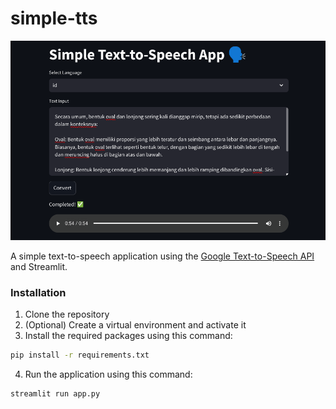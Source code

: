 # simple-tts

<img src="screenshot.png" alt="screenshot" width="600"/>

A simple text-to-speech application using the [Google Text-to-Speech API](https://github.com/pndurette/gTTS) and Streamlit.

### Installation
1. Clone the repository
2. (Optional) Create a virtual environment and activate it
3. Install the required packages using this command:
```bash
pip install -r requirements.txt
```
4. Run the application using this command:
```bash
streamlit run app.py
```
